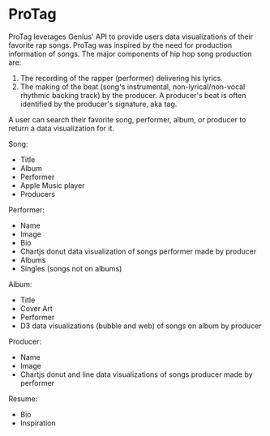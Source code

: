 # ProTag
ProTag leverages Genius' API to provide users data visualizations of their 
favorite rap songs.  ProTag was inspired by the need for production information 
of songs.  The major components of hip hop song production are:

1. The recording of the rapper (performer) delivering his lyrics.
2. The making of the beat (song's instrumental, non-lyrical/non-vocal rhythmic backing track) by the 
producer.  A producer's beat is often identified by the producer's signature, 
aka tag.

A user can search their favorite song, performer, album, or producer to return a 
data visualization for it.

Song:
- Title
- Album
- Performer
- Apple Music player
- Producers


Performer:
- Name
- Image
- Bio
- Chartjs donut data visualization of songs performer made by producer
- Albums
- Singles (songs not on albums)

Album:
- Title
- Cover Art
- Performer
- D3 data visualizations (bubble and web) of songs on album by producer

Producer: 
- Name
- Image
- Chartjs donut and line data visualizations of songs producer made by performer

Resume:
- Bio
- Inspiration